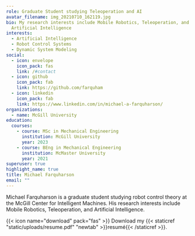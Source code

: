 ```yaml
---
role: Graduate Student studying Teleoperation and AI
avatar_filename: img_20210710_162119.jpg
bio: My research interests include Mobile Robotics, Teleoperation, and
  Artificial Intelligence
interests:
  - Artificial Intelligence
  - Robot Control Systems
  - Dynamic System Modeling
social:
  - icon: envelope
    icon_pack: fas
    link: /#contact
  - icon: github
    icon_pack: fab
    link: https://github.com/farquham
  - icon: linkedin
    icon_pack: fab
    link: https://www.linkedin.com/in/michael-a-farquharson/
organizations:
  - name: McGill University
education:
  courses:
    - course: MSc in Mechanical Engineering
      institution: McGill University
      year: 2023
    - course: BEng in Mechanical Engineering
      institution: McMaster University
      year: 2021
superuser: true
highlight_name: true
title: Michael Farquharson
email: ""
---
```

Michael Farquharson is a graduate student studying robot control theory at the McGill Center for Intelligent Machines. His research interests include Mobile Robotics, Teleoperation, and Artificial Intelligence. 

{{< icon name="download" pack="fas" >}} Download my {{< staticref "static/uploads/resume.pdf" "newtab" >}}resumé{{< /staticref >}}.
